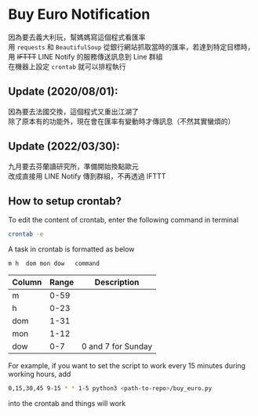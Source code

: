 # Buy Euro Notification

因為要去義大利玩，幫媽媽寫這個程式看匯率 <br>
用 `requests` 和 `BeautifulSoup` 從銀行網站抓取當時的匯率，若達到特定目標時，用 ~~IFTTT~~ LINE Notify 的服務傳送訊息到 Line 群組<br>
在機器上設定 `crontab` 就可以排程執行

## Update (2020/08/01):

因為要去法國交換，這個程式又重出江湖了<br>
除了原本有的功能外，現在會在匯率有變動時才傳訊息（不然其實蠻煩的）

## Update (2022/03/30):

九月要去芬蘭讀研究所，準備開始換點歐元<br>
改成直接用 LINE Notify 傳到群組，不再透過 IFTTT

## How to setup crontab?

To edit the content of crontab, enter the following command in terminal
```bash
crontab -e
```

A task in crontab is formatted as below
```
m h  dom mon dow   command
```

| Column | Range | Description        |
| ------ | ----- | ------------------ |
| m      | 0-59  |                    |
| h      | 0-23  |                    |
| dom    | 1-31  |                    |
| mon    | 1-12  |                    |
| dow    | 0-7   | 0 and 7 for Sunday |


For example, if you want to set the script to work every 15 minutes during working hours, add

```bash
0,15,30,45 9-15 * * 1-5 python3 <path-to-repo>/buy_euro.py
```

into the crontab and things will work
